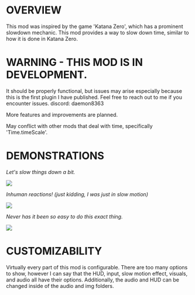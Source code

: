 # OVERVIEW

This mod was inspired by the game 'Katana Zero', which has a prominent slowdown mechanic. This mod provides a way to slow down time, similar to how it is done in Katana Zero. 

# WARNING - THIS MOD IS IN DEVELOPMENT.

It should be properly functional, but issues may arise especially because this is the first plugin I have published. Feel free to reach out to me if you encounter issues. discord: daemon8363

More features and improvements are planned.

May conflict with other mods that deal with time, specifically 'Time.timeScale'.

# DEMONSTRATIONS

*Let's slow things down a bit.*

![](https://media0.giphy.com/media/v1.Y2lkPTc5MGI3NjExZDhnMjBhdWdod3liYzB0c2poZmpqdDZndTJwdWYyMjQxYnRkMHVlbSZlcD12MV9pbnRlcm5hbF9naWZfYnlfaWQmY3Q9Zw/QEXSeNShOetA0CNKY2/giphy.gif)

*Inhuman reactions! (just kidding, I was just in slow motion)*

![](https://media0.giphy.com/media/v1.Y2lkPTc5MGI3NjExZ2xyazUzcm9vZWxyenU5enVxcWJpbTkxbnp1ZmpuN3ZqbjEyajhxeSZlcD12MV9pbnRlcm5hbF9naWZfYnlfaWQmY3Q9Zw/EDXRS8I6Q4pkT0Ky70/giphy.webp)

*Never has it been so easy to do this exact thing.*

![](https://media0.giphy.com/media/v1.Y2lkPTc5MGI3NjExZ2Qza2U0dXRsZGNqeG9wOXo4dm80Y3R4bHZtMzJqd2VtbWNwbHF3NSZlcD12MV9pbnRlcm5hbF9naWZfYnlfaWQmY3Q9Zw/t8IoWfJ9GwuB68I1yf/giphy.gif)

# CUSTOMIZABILITY

Virtually every part of this mod is configurable. There are too many options to show, however I can say that the HUD, input, slow motion effect, visuals, and audio all have their options. 
Additionally, the audio and HUD can be changed inside of the audio and img folders.
